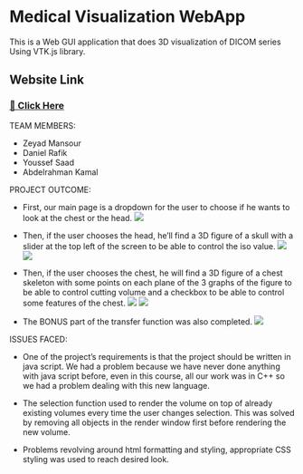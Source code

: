 # Medical Visualization WebApp

This is a  Web GUI application that does 3D visualization of DICOM series Using VTK.js library.

## Website Link

### <a href= "https://zeyad-alo.github.io/Medical-Visualization-Webapp/dist/index.html">🔗 Click Here</a>

TEAM MEMBERS:
- Zeyad Mansour
- Daniel Rafik
- Youssef Saad
- Abdelrahman Kamal



PROJECT OUTCOME:
- First, our main page is a dropdown for the user to choose if he wants to look at the chest or the head.
![](https://github.com/sbme-tutorials/sben224_spring22_project-sben224_s22_team_5/blob/main/Screenshot%20(44).png)

- Then, if the user chooses the head, he’ll find a 3D figure of a skull with a slider at the top left of the screen to be able to control the iso value. 
![](https://github.com/sbme-tutorials/sben224_spring22_project-sben224_s22_team_5/blob/main/Screenshot%20(47).png)
![](https://github.com/sbme-tutorials/sben224_spring22_project-sben224_s22_team_5/blob/main/Screenshot%20(48).png)

- Then, if the user chooses the chest, he will find a 3D figure of a chest skeleton with some points on each plane of the 3 graphs of the figure to be able to control cutting volume and a checkbox to be able to control some features of the chest. 
![](https://github.com/sbme-tutorials/sben224_spring22_project-sben224_s22_team_5/blob/main/Screenshot%20(45).png)
![](https://github.com/sbme-tutorials/sben224_spring22_project-sben224_s22_team_5/blob/main/Screenshot%20(46).png)

- The BONUS part of the transfer function was also completed.
![](https://github.com/sbme-tutorials/sben224_spring22_project-sben224_s22_team_5/blob/main/Screenshot.png)




ISSUES FACED:
- One of the project’s requirements is that the project should be written in java script. We had a problem because we have never done anything with java script before, even in this course, all our work was in C++ so we had a problem dealing with this new language. 

- The selection function used to render the volume on top of already existing volumes every time the user changes selection. This was solved by removing all objects in the render window first before rendering the new volume. 

- Problems revolving around html formatting and styling, appropriate CSS styling was used to reach desired look. 
